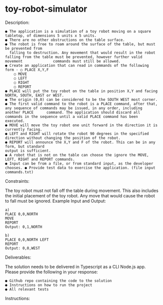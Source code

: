 # toy-robot-simulator

Description:

    ● The application is a simulation of a toy robot moving on a square tabletop, of dimensions 5 units x 5 units.
    ● There are no other obstructions on the table surface.
    ● The robot is free to roam around the surface of the table, but must be prevented from
      falling to destruction. Any movement that would result in the robot falling from the table must be prevented, however further valid movement              commands must still be allowed.
    ● Create an application that can read in commands of the following form - ○ PLACE X,Y,F
        ○ MOVE
        ○ LEFT
        ○ RIGHT
        ○ REPORT
    ● PLACE will put the toy robot on the table in position X,Y and facing NORTH, SOUTH, EAST or WEST.
    ● The origin (0,0) can be considered to be the SOUTH WEST most corner. 
    ● The first valid command to the robot is a PLACE command, after that, any sequence of commands may be issued, in any order, including another PLACE      command. The application should discard all commands in the sequence until a valid PLACE command has been executed.
    ● MOVE will move the toy robot one unit forward in the direction it is currently facing.
    ● LEFT and RIGHT will rotate the robot 90 degrees in the specified direction without changing the position of the robot.
    ● REPORT will announce the X,Y and F of the robot. This can be in any form, but standard
    output is sufficient.
    ● A robot that is not on the table can choose the ignore the MOVE, LEFT, RIGHT and REPORT commands.
    ● Input can be from a file, or from standard input, as the developer chooses. ● Provide test data to exercise the application. (file input                commands.txt)

Constraints:

The toy robot must not fall off the table during movement. This also includes the initial placement of the toy robot. Any move that would cause the robot to fall must be ignored. Example Input and Output:

    a)
    PLACE 0,0,NORTH
    MOVE
    REPORT
    Output: 0,1,NORTH

    b)
    PLACE 0,0,NORTH LEFT
    REPORT
    Output: 0,0,WEST

Deliverables:

The solution needs to be delivered in Typescript as a CLI Node.js app. 
Please provide the following in your response:

    ● Github repo containing the code to the solution 
    ● Instructions on how to run the project
    ● All relevant tests

Instructions:
